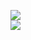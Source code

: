 ![](https://github-readme-stats.vercel.app/api?username=unitycoder&show_icons=true&theme=dark)<br>
<a href="#">![](https://user-images.githubusercontent.com/5438317/112865493-80449c00-90c1-11eb-8342-d239f8361ad9.gif)</a>
